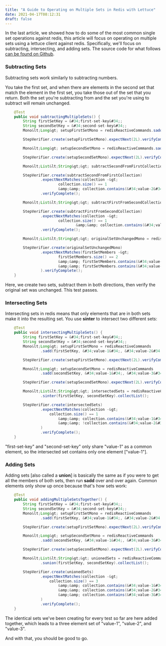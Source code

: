 ```yaml
---
title: "A Guide to Operating on Multiple Sets in Redis with Lettuce"
date: 2021-04-17T08:12:31
draft: false
---
```


In the last article, we showed how to do some of the most common single set operations against redis, this article will focus on operating on multiple sets using a lettuce client against redis. Specifically, we&#39;ll focus on subtracting, intersecting, and adding sets. The source code for what follows [can be found on Github](https://github.com/nfisher23/reactive-programming-webflux).

### Subtracting Sets

Subtracting sets work similarly to subtracting numbers.

You take the first set, and when there are elements in the second set that match the element in the first set, you take those out of the set that you return. Both the set you&#39;re subtracting from and the set you&#39;re using to subtract will remain unchanged.

```java
    @Test
    public void subtractingMultipleSets() {
        String firstSetKey = &#34;first-set-key&#34;;
        String secondSetKey = &#34;second-set-key&#34;;
        Mono&lt;Long&gt; setupFirstSetMono = redisReactiveCommands.sadd(firstSetKey, &#34;value-1&#34;, &#34;value-2&#34;);

        StepVerifier.create(setupFirstSetMono).expectNext(2L).verifyComplete();

        Mono&lt;Long&gt; setupSecondSetMono = redisReactiveCommands.sadd(secondSetKey, &#34;value-1&#34;, &#34;value-3&#34;);

        StepVerifier.create(setupSecondSetMono).expectNext(2L).verifyComplete();

        Mono&lt;List&lt;String&gt;&gt; subtractSecondFromFirstCollection = redisReactiveCommands.sdiff(firstSetKey, secondSetKey).collectList();

        StepVerifier.create(subtractSecondFromFirstCollection)
                .expectNextMatches(collection -&gt;
                        collection.size() == 1
                        &amp;&amp; collection.contains(&#34;value-2&#34;))
                .verifyComplete();

        Mono&lt;List&lt;String&gt;&gt; subtractFirstFromSecondCollection = redisReactiveCommands.sdiff(secondSetKey, firstSetKey).collectList();

        StepVerifier.create(subtractFirstFromSecondCollection)
                .expectNextMatches(collection -&gt;
                        collection.size() == 1
                                &amp;&amp; collection.contains(&#34;value-3&#34;))
                .verifyComplete();

        Mono&lt;List&lt;String&gt;&gt; originalSetUnchangedMono = redisReactiveCommands.smembers(firstSetKey).collectList();

        StepVerifier.create(originalSetUnchangedMono)
                .expectNextMatches(firstSetMembers -&gt;
                        firstSetMembers.size() == 2
                        &amp;&amp; firstSetMembers.contains(&#34;value-1&#34;)
                        &amp;&amp; firstSetMembers.contains(&#34;value-2&#34;)
                ).verifyComplete();
    }

```

Here, we create two sets, subtract them in both directions, then verify the original set was unchanged. This test passes.

### Intersecting Sets

Intersecting sets in redis means that only elements that are in both sets make it into the resulting set. You use **sinter** to intersect two different sets:

```java
    @Test
    public void intersectingMultipleSets() {
        String firstSetKey = &#34;first-set-key&#34;;
        String secondSetKey = &#34;second-set-key&#34;;
        Mono&lt;Long&gt; setupFirstSetMono = redisReactiveCommands
                .sadd(firstSetKey, &#34;value-1&#34;, &#34;value-2&#34;);

        StepVerifier.create(setupFirstSetMono).expectNext(2L).verifyComplete();

        Mono&lt;Long&gt; setupSecondSetMono = redisReactiveCommands
                .sadd(secondSetKey, &#34;value-1&#34;, &#34;value-3&#34;);

        StepVerifier.create(setupSecondSetMono).expectNext(2L).verifyComplete();

        Mono&lt;List&lt;String&gt;&gt; intersectedSets = redisReactiveCommands
                .sinter(firstSetKey, secondSetKey).collectList();

        StepVerifier.create(intersectedSets)
                .expectNextMatches(collection -&gt;
                    collection.size() == 1
                        &amp;&amp; collection.contains(&#34;value-1&#34;)
                        &amp;&amp; !collection.contains(&#34;value-2&#34;)
                )
                .verifyComplete();
    }

```

&#34;first-set-key&#34; and &#34;second-set-key&#34; only share &#34;value-1&#34; as a common element, so the intersected set contains only one element \[&#34;value-1&#34;\].

### Adding Sets

Adding sets \[also called a **union**\] is basically the same as if you were to get all the members of both sets, then run **sadd** over and over again. Common elements only show up once because that&#39;s how sets work:

```java
    @Test
    public void addingMultipleSetsTogether() {
        String firstSetKey = &#34;first-set-key&#34;;
        String secondSetKey = &#34;second-set-key&#34;;
        Mono&lt;Long&gt; setupFirstSetMono = redisReactiveCommands
                .sadd(firstSetKey, &#34;value-1&#34;, &#34;value-2&#34;);

        StepVerifier.create(setupFirstSetMono).expectNext(2L).verifyComplete();

        Mono&lt;Long&gt; setupSecondSetMono = redisReactiveCommands
                .sadd(secondSetKey, &#34;value-1&#34;, &#34;value-3&#34;);

        StepVerifier.create(setupSecondSetMono).expectNext(2L).verifyComplete();

        Mono&lt;List&lt;String&gt;&gt; unionedSets = redisReactiveCommands
                .sunion(firstSetKey, secondSetKey).collectList();

        StepVerifier.create(unionedSets)
                .expectNextMatches(collection -&gt;
                    collection.size() == 3
                        &amp;&amp; collection.contains(&#34;value-1&#34;)
                        &amp;&amp; collection.contains(&#34;value-2&#34;)
                        &amp;&amp; collection.contains(&#34;value-3&#34;)
                )
                .verifyComplete();
    }

```

The identical sets we&#39;ve been creating for every test so far are here added together, which leads to a three element set of &#34;value-1&#34;, &#34;value-2&#34;, and &#34;value-3&#34;.

And with that, you should be good to go.
